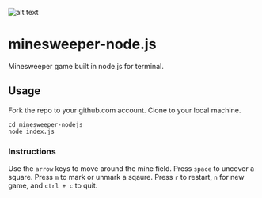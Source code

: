![alt text](https://circleci.com/gh/fej-snikduj/minesweeper-nodejs.svg?style=shield&circle-token=:circle-token)

# minesweeper-node.js
Minesweeper game built in node.js for terminal.

## Usage

  Fork the repo to your github.com account. Clone to your local machine.

```
cd minesweeper-nodejs
node index.js
```

### Instructions

  Use the ```arrow``` keys to move around the mine field.
  Press ```space``` to uncover a square.
  Press ```m``` to mark or unmark a sqaure.
  Press ```r``` to restart, ```n``` for new game, and ```ctrl + c``` to quit.
  ```
